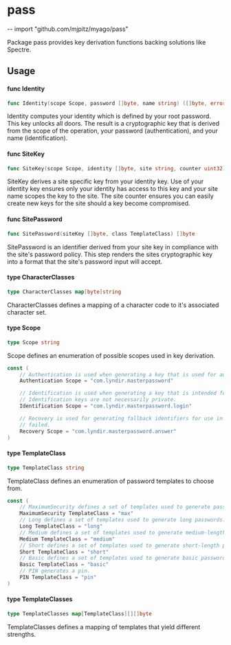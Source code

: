 # pass
--
    import "github.com/mjpitz/myago/pass"

Package pass provides key derivation functions backing solutions like Spectre.

## Usage

#### func  Identity

```go
func Identity(scope Scope, password []byte, name string) ([]byte, error)
```
Identity computes your identity which is defined by your root password. This key
unlocks all doors. The result is a cryptographic key that is derived from the
scope of the operation, your password (authentication), and your name
(identification).

#### func  SiteKey

```go
func SiteKey(scope Scope, identity []byte, site string, counter uint32) []byte
```
SiteKey derives a site specific key from your identity key. Use of your identity
key ensures only your identity has access to this key and your site name scopes
the key to the site. The site counter ensures you can easily create new keys for
the site should a key become compromised.

#### func  SitePassword

```go
func SitePassword(siteKey []byte, class TemplateClass) []byte
```
SitePassword is an identifier derived from your site key in compliance with the
site's password policy. This step renders the sites cryptographic key into a
format that the site's password input will accept.

#### type CharacterClasses

```go
type CharacterClasses map[byte]string
```

CharacterClasses defines a mapping of a character code to it's associated
character set.

#### type Scope

```go
type Scope string
```

Scope defines an enumeration of possible scopes used in key derivation.

```go
const (
	// Authentication is used when generating a key that is used for authenticating the user, such as a password.
	Authentication Scope = "com.lyndir.masterpassword"

	// Identification is used when generating a key that is intended for the purpose of identifying the user.
	// Identification keys are not necessarily private.
	Identification Scope = "com.lyndir.masterpassword.login"

	// Recovery is used for generating fallback identifiers for use in access recovery when the primary mechanism has
	// failed.
	Recovery Scope = "com.lyndir.masterpassword.answer"
)
```

#### type TemplateClass

```go
type TemplateClass string
```

TemplateClass defines an enumeration of password templates to choose from.

```go
const (
	// MaximumSecurity defines a set of templates used to generate passwords with the strongest security.
	MaximumSecurity TemplateClass = "max"
	// Long defines a set of templates used to generate long passwords.
	Long TemplateClass = "long"
	// Medium defines a set of templates used to generate medium-length passwords.
	Medium TemplateClass = "medium"
	// Short defines a set of templates used to generate short-length passwords.
	Short TemplateClass = "short"
	// Basic defines a set of templates used to generate basic passwords.
	Basic TemplateClass = "basic"
	// PIN generates a pin.
	PIN TemplateClass = "pin"
)
```

#### type TemplateClasses

```go
type TemplateClasses map[TemplateClass][][]byte
```

TemplateClasses defines a mapping of templates that yield different strengths.
